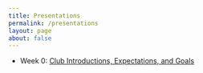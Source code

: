 ```yaml
---
title: Presentations
permalink: /presentations
layout: page
about: false
---
```


- Week 0: [Club Introductions, Expectations, and Goals](javascript:;)
